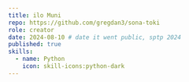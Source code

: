```yaml
---
title: ilo Muni
repo: https://github.com/gregdan3/sona-toki
role: creator
date: 2024-08-10 # date it went public, sptp 2024
published: true
skills:
  - name: Python
    icon: skill-icons:python-dark
---
```

